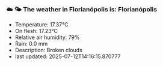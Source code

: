 ### ☁️ 🌤️  The weather in Florianópolis is: Florianópolis

- Temperature: 17.37°C
- On flesh: 17.23°C
- Relative air humidity: 79%
- Rain: 0.0 mm
- Description: Broken clouds
- last updated: 2025-07-12T14:16:15.870777

